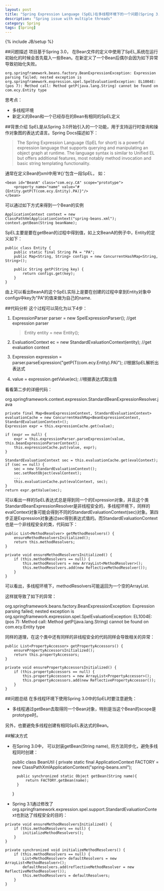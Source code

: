 ```yaml
---
layout: post
title: "Spring Expression Language (SpEL)在多线程环境下的一个问题(Spring 3.0)"
description: "Spring issue with multiple threads"
category: Spring
tags: [Spring]
---
```

{% include JB/setup %}

##问题描述
项目基于Spring 3.0， 在Bean文件的定义中使用了SpEL,系统在运行初始化的时候会首先载入一些Bean。在新定义了一个Bean后偶尔会因为如下异常导致初始化失败。

	org.springframework.beans.factory.BeanExpressionException: Expression parsing failed; nested exception is org.springframework.expression.spel.SpelEvaluationException: EL1004E:(pos 7): Method call: Method getP(java.lang.String) cannot be found on com.ecy.Entity type


思考点：

* 多线程环境
* 新定义的Bean和一个已经存在的Bean有相同的SpEL定义 

##背景介绍
SpEL是从Spring 3.0开始引入的一个功能，用于支持运行时查询和操作对象图的表达式语言。Spring Docs描述如下：

> The Spring Expression Language (SpEL for short) is a powerful expression language that supports querying and manipulating an object graph at runtime. The language syntax is similar to Unified EL but offers additional features, most notably method invocation and basic string templating functionality.

通常在定义Bean的xml中用‘#{}’包含一段SpEL， 如：

	<bean id="BeanA" class="com.ecy.CA" scope="prototype">
		<property name="name" value="#{Entity.getP(T(com.ecy.Entity).PA)}"/>
	</bean>

可以通过如下方式来得到一个Bean的实例

	ApplicationContext context = new ClassPathXmlApplicationContext("spring-beans.xml");
	context.getBean(String beanName);

SpEL主要是要在getBean的过程中得到值，如上文BeanA的例子中，Entity的定义如下：

    public class Entity {
		public static final String PA = "PA";	
		public Map<String, String> configs = new ConcurrentHashMap<String, String>();
	
		public String getP(String key) {
			return configs.get(key);
		}
	}

由上可以看出BeanA的这个SpEL实际上是要在创建的过程中拿到Entity对象中configs中key为"PA"的值来做为自己的name.


##代码分析
这个过程可以简化为以下4步：

1. >
	ExpressionParser parser = new SpelExpressionParser(); //get expression parser

   >	Entity entity = new Entity();	
   
2. >
	EvaluationContext ec = new StandardEvaluationContext(entity); //get evaluation context 
3. >
	Expression expression = parser.parseExpression("getP(T(com.ecy.Entity).PA)"); //根据SpEL解析出表达式 
4. >
	value = expression.getValue(ec); //根据表达式取出值

看看第二步的详细代码：

org.springframework.context.expression.StandardBeanExpressionResolver.java

    private final Map<BeanExpressionContext, StandardEvaluationContext> evaluationCache = new ConcurrentHashMap<BeanExpressionContext, StandardEvaluationContext>();
    Expression expr = this.expressionCache.get(value);

    if (expr == null) {
        expr = this.expressionParser.parseExpression(value, this.beanExpressionParserContext);
        this.expressionCache.put(value, expr);
    }
    
    StandardEvaluationContext sec = this.evaluationCache.get(evalContext); 
    if (sec == null) { 
        sec = new StandardEvaluationContext(); 
        sec.setRootObject(evalContext);
        ...
        this.evaluationCache.put(evalContext, sec); 
    }
    return expr.getValue(sec);

可以看出一样的SpEL表达式总是得到同一个的Expression对象，并且这个类StandardBeanExpressionResolver是非线程安全的，多线程环境下，同样的evalContext对象可能会得到不同的StandardEvaluationContext(sec)对象。第四步正是Expression对象通过sec得到表达式值的。而StandardEvaluationContext
也是一个非线程安全的类，代码如下：

    public List<MethodResolver> getMethodResolvers() {
        ensureMethodResolversInitialized();
        return this.methodResolvers;
    }

    private void ensureMethodResolversInitialized() {
        if (this.methodResolvers == null) {
            this.methodResolvers = new ArrayList<MethodResolver>();
            this.methodResolvers.add(new ReflectiveMethodResolver());
        }
    }

可以看出，多线程环境下，methodResolvers可能返回为一个空的ArrayList.

这样就导致了如下的异常：

org.springframework.beans.factory.BeanExpressionException: Expression parsing failed; nested exception is org.springframework.expression.spel.SpelEvaluationException: EL1004E:(pos 7): Method call: Method getP(java.lang.String) cannot be found on com.ecy.Entity type


同样的道理，在这个类中还有同样的非线程安全的代码同样会导致相关的异常：

    public List<PropertyAccessor> getPropertyAccessors() {
        ensurePropertyAccessorsInitialized();
        return this.propertyAccessors;
    }

    private void ensurePropertyAccessorsInitialized() {
        if (this.propertyAccessors == null) {
            this.propertyAccessors = new ArrayList<PropertyAccessor>();
            this.propertyAccessors.add(new ReflectivePropertyAccessor());
        }
    }


##问题总结
在多线程环境下使用Spring 3.0中的SpEL时要注意避免：

* 多线程通过getBean去取得同一个Bean对象，特别是当这个Bean的scope是prototype时。

另外，也要避免多线程创建有相同SpEL表达式的Bean。


##解决方式
* 在Spring 3.0中， 可以封装getBean(String name), 将方法同步化，避免多线程同时创建：

    public class BeanUtil {
        private static final ApplicationContext FACTORY = new ClassPathXmlApplicationContext("spring-beans.xml");
  
        public synchronized static Object getBean(String name){
            return FACTORY.getBean(name); 
        }
    }

* Spring 3.1通过修改了org.springframework.expression.spel.support.StandardEvaluationContext也到达了线程安全的目的：

>

    private void ensureMethodResolversInitialized() {
        if (this.methodResolvers == null) {
            initializeMethodResolvers();
        }
    }
    
    private synchronized void initializeMethodResolvers() {
        if (this.methodResolvers == null) {
            List<MethodResolver> defaultResolvers = new ArrayList<MethodResolver>();
            defaultResolvers.add(reflectiveMethodResolver = new ReflectiveMethodResolver());
            this.methodResolvers = defaultResolvers;
        }
    }
    

